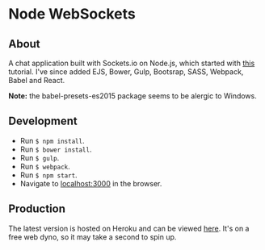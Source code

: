 # Node WebSockets

## About
A chat application built with Sockets.io on Node.js, which started with [this](http://socket.io/get-started/chat/) tutorial. I've since added EJS, Bower, Gulp, Bootsrap, SASS, Webpack, Babel and React.

**Note:** the babel-presets-es2015 package seems to be alergic to Windows.

## Development
* Run `$ npm install`.
* Run `$ bower install`.
* Run `$ gulp`.
* Run `$ webpack`.
* Run `$ npm start`.
* Navigate to [localhost:3000](http://localhost:3000) in the browser.

## Production
The latest version is hosted on Heroku and can be viewed [here](http://node-websockets.herokuapp.com/). It's on a free web dyno, so it may take a second to spin up.
